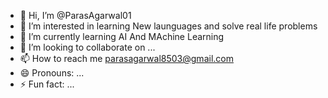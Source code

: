 - 👋 Hi, I’m @ParasAgarwal01
- 👀 I’m interested in learning New launguages and solve real life problems
- 🌱 I’m currently learning AI And MAchine Learning
- 💞️ I’m looking to collaborate on ...
- 📫 How to reach me parasagarwal8503@gmail.com
- 😄 Pronouns: ...
- ⚡ Fun fact: ...

<!---
ParasAgarwal01/ParasAgarwal01 is a ✨ special ✨ repository because its `README.md` (this file) appears on your GitHub profile.
You can click the Preview link to take a look at your changes.
--->
